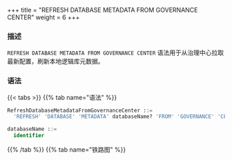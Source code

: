 +++
title = "REFRESH DATABASE METADATA FROM GOVERNANCE CENTER"
weight = 6
+++

### 描述

`REFRESH DATABASE METADATA FROM GOVERNANCE CENTER` 语法用于从治理中心拉取最新配置，刷新本地逻辑库元数据。

### 语法

{{< tabs >}}
{{% tab name="语法" %}}
```sql
RefreshDatabaseMetadataFromGovernanceCenter ::=
  'REFRESH' 'DATABASE' 'METADATA' databaseName? 'FROM' 'GOVERNANCE' 'CENTER'

databaseName ::=
  identifier
```
{{% /tab %}}
{{% tab name="铁路图" %}}
<iframe frameborder="0" name="diagram" id="diagram" width="100%" height="100%"></iframe>
{{% /tab %}}
{{< /tabs >}}

### 补充说明

- 未指定 `databaseName` 时，默认刷新所有逻辑库的元数据

- 刷新元数据需要使用 `DATABASE` 如果未使用 `DATABASE` 则会提示 `No database selected`

### 示例

- 刷新指定逻辑库的元数据

```sql
REFRESH DATABASE METADATA sharding_db FROM GOVERNANCE CENTER;
```

- 刷新所有逻辑库的元数据

```sql
REFRESH DATABASE METADATA FROM GOVERNANCE CENTER;
```

### 保留字

`REFRESH`、`DATABASE`、`METADATA`、`FROM`、`GOVERNANCE`、`CENTER`

### 相关链接

- [保留字](/cn/user-manual/shardingsphere-proxy/distsql/syntax/reserved-word/)